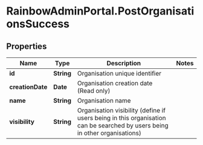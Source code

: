 # RainbowAdminPortal.PostOrganisationsSuccess

## Properties

Name | Type | Description | Notes
------------ | ------------- | ------------- | -------------
**id** | **String** | Organisation unique identifier | 
**creationDate** | **Date** | Organisation creation date (Read only) | 
**name** | **String** | Organisation name | 
**visibility** | **String** | Organisation visibility (define if users being in this organisation can be searched by users being in other organisations) | 


